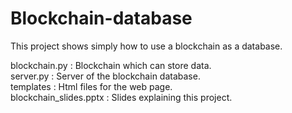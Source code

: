 # Blockchain-database
This project shows simply how to use a blockchain as a database.<br>


blockchain.py : Blockchain which can store data.<br>
server.py : Server of the blockchain database.<br>
templates : Html files for the web page.<br>
blockchain_slides.pptx : Slides explaining this project.
